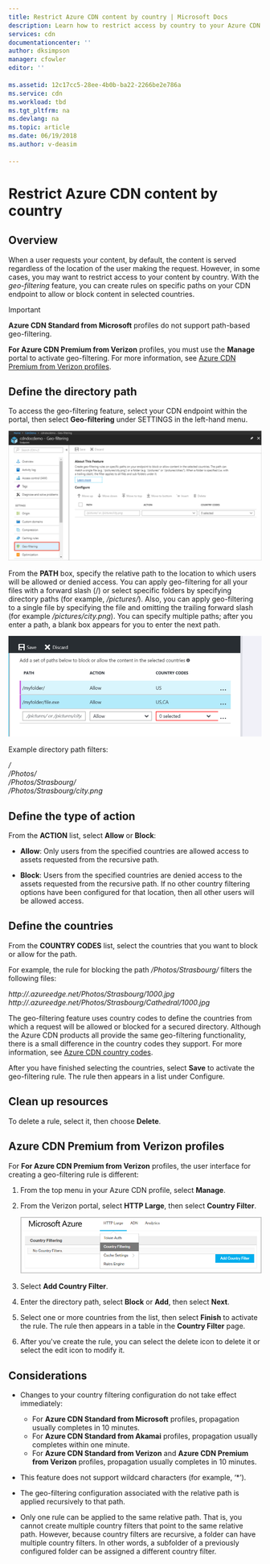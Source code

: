```yaml
---
title: Restrict Azure CDN content by country | Microsoft Docs
description: Learn how to restrict access by country to your Azure CDN content by using the geo-filtering feature.
services: cdn
documentationcenter: ''
author: dksimpson
manager: cfowler
editor: ''

ms.assetid: 12c17cc5-28ee-4b0b-ba22-2266be2e786a
ms.service: cdn
ms.workload: tbd
ms.tgt_pltfrm: na
ms.devlang: na
ms.topic: article
ms.date: 06/19/2018
ms.author: v-deasim

---
```

# Restrict Azure CDN content by country

## Overview
When a user requests your content, by default, the content is served regardless of the location of the user making the request. However, in some cases, you may want to restrict access to your content by country. With the *geo-filtering* feature, you can create rules on specific paths on your CDN endpoint to allow or block content in selected countries.

> [!IMPORTANT]
> **Azure CDN Standard from Microsoft** profiles do not support path-based geo-filtering.
> 
> **For Azure CDN Premium from Verizon** profiles, you must use the **Manage** portal to activate geo-filtering. For more information, see [Azure CDN Premium from Verizon profiles](#azure-cdn-premium-from-verizon-profiles).

## Define the directory path
To access the geo-filtering feature, select your CDN endpoint within the portal, then select **Geo-filtering** under SETTINGS in the left-hand menu. 

![Geo-filtering standard](./media/cdn-filtering/cdn-geo-filtering-standard.png)

From the **PATH** box, specify the relative path to the location to which users will be allowed or denied access. You can apply geo-filtering for all your files with a forward slash (/) or select specific folders by specifying directory paths (for example, */pictures/*). Also, you can apply geo-filtering to a single file by specifying the file and omitting the trailing forward slash (for example */pictures/city.png*). You can specify multiple paths; after you enter a path, a blank box appears for you to enter the next path.

![Country filtering](./media/cdn-filtering/cdn-country-filtering.png)

Example directory path filters:
  
*/*                                 
*/Photos/*     
*/Photos/Strasbourg/*     
*/Photos/Strasbourg/city.png*

## Define the type of action

From the **ACTION** list, select **Allow** or **Block**: 

- **Allow**: Only users from the specified countries are allowed access to assets requested from the recursive path.

- **Block**: Users from the specified countries are denied access to the assets requested from the recursive path. If no other country filtering options have been configured for that location, then all other users will be allowed access.

## Define the countries
From the **COUNTRY CODES** list, select the countries that you want to block or allow for the path. 

For example, the rule for blocking the path */Photos/Strasbourg/* filters the following files:

*http://<endpoint>.azureedge.net/Photos/Strasbourg/1000.jpg*
*http://<endpoint>.azureedge.net/Photos/Strasbourg/Cathedral/1000.jpg*

The geo-filtering feature uses country codes to define the countries from which a request will be allowed or blocked for a secured directory. Although the Azure CDN products all provide the same geo-filtering functionality, there is a small difference in the country codes they support. For more information, see [Azure CDN country codes](https://msdn.microsoft.com/library/mt761717.aspx). 

After you have finished selecting the countries, select **Save** to activate the geo-filtering rule. The rule then appears in a list under Configure.

## Clean up resources
To delete a rule, select it, then choose **Delete**.

## Azure CDN Premium from Verizon profiles
For **For Azure CDN Premium from Verizon** profiles, the user interface for creating a geo-filtering rule is different:

1. From the top menu in your Azure CDN profile, select **Manage**.

2. From the Verizon portal, select **HTTP Large**, then select **Country Filter**.

    ![Geo-filtering standard](./media/cdn-filtering/cdn-geo-filtering-premium.png)

3. Select **Add Country Filter**.

4. Enter the directory path, select **Block** or **Add**, then select **Next**.

5. Select one or more countries from the list, then select **Finish** to activate the rule. 
    The rule then appears in a table in the **Country Filter** page.

6. After you've create the rule, you can select the delete icon to delete it or select the edit icon to modify it.

## Considerations
* Changes to your country filtering configuration do not take effect immediately:
   * For **Azure CDN Standard from Microsoft** profiles, propagation usually completes in 10 minutes. 
   * For **Azure CDN Standard from Akamai** profiles, propagation usually completes within one minute. 
   * For **Azure CDN Standard from Verizon** and **Azure CDN Premium from Verizon** profiles, propagation usually completes in 10 minutes. 
 
* This feature does not support wildcard characters (for example, ‘*’).

* The geo-filtering configuration associated with the relative path is applied recursively to that path.

* Only one rule can be applied to the same relative path. That is, you cannot create multiple country filters that point to the same relative path. However, because country filters are recursive, a folder can have multiple country filters. In other words, a subfolder of a previously configured folder can be assigned a different country filter.

